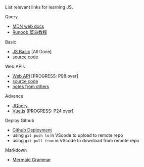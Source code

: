 List relevant links for learning JS.

Query
- [MDN web docs](https://developer.mozilla.org/zh-CN/)
- [Runoob 菜鸟教程](https://www.runoob.com/js/js-tutorial.html)

Basic 
- [JS Basic](https://www.bilibili.com/video/BV1ux411d75J/) [All Done]
- [source code](https://gitee.com/xiaoqiang001/jsapis_material/tree/master) 

Web APIs 
- [Web API](https://www.bilibili.com/video/BV1k4411w7sV) [PROGRESS: P98.over]
- [source code](https://gitee.com/xiaoqiang001/jsapis_material) 
- [notes from others](https://github.com/babbittry/Front-end-notes/blob/master/Web%20APIs-notes/Web%20APIs.md) 

Advance
- [JQuery](https://www.bilibili.com/video/BV1Wz411B7N5) 
- [Vue.js](https://www.bilibili.com/video/BV12J411m7MG) [PROGRESS: P24.over]

Deploy Github
- [Github Deployment](https://www.cnblogs.com/superGG1990/p/6844952.html)
- using `git push to` in VScode to upload to remote repo
- using `git pull from` in VScode to download from remote repo

Markdown
- [Mermaid Grammar](https://cloud.tencent.com/developer/article/1334691)
